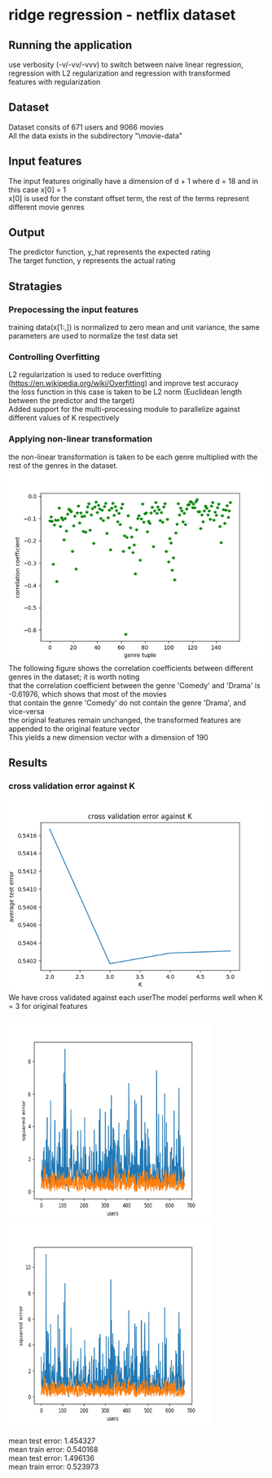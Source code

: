# ridge regression - netflix dataset
## Running the application 
use verbosity (-v/-vv/-vvv) to switch between naive linear regression, regression with L2 regularization and regression with transformed <br> 
features with regularization <br> 
## Dataset 
Dataset consits of 671 users and 9066 movies <br> 
All the data exists in the subdirectory "\movie-data" <br>
## Input features
The input features originally have a dimension of d + 1 where d = 18 and in this case x[0] = 1 <br> 
x[0] is used for the constant offset term, the rest of the terms represent different movie genres <br> 
## Output 
The predictor function, y_hat represents the expected rating <br>
The target function, y represents the actual rating <br> 
## Stratagies
### Prepocessing the input features
training data(x[1:,]) is normalized to zero mean and unit variance, the same parameters are used to normalize the test data set <br>
### Controlling Overfitting
L2 regularization is used to reduce overfitting (https://en.wikipedia.org/wiki/Overfitting) and improve test accuracy <br> 
the loss function in this case is taken to be L2 norm (Euclidean length between the predictor and the target) <br> 
Added support for the multi-processing module to parallelize against different values of K respectively <br> 
### Applying non-linear transformation
the non-linear transformation is taken to be each genre multiplied with the rest of the genres in the dataset. <br>
![Alt text](https://github.com/aa18514/Python/blob/master/netflix_regression/correlation_coefficients.png "Correlation coefficients") <br>
The following figure shows the correlation coefficients between different genres in the dataset; it is worth noting <br> 
that the correlation coefficient between the genre 'Comedy' and 'Drama' is -0.61976, which shows that most of the movies <br>
that contain the genre 'Comedy' do not contain the genre 'Drama', and vice-versa  <br> 
the original features remain unchanged, the transformed features are appended to the original feature vector <br>
This yields a new dimension vector with a dimension of 190 <br>  
## Results
### cross validation error against K

![Alt text](https://github.com/aa18514/Python/blob/master/netflix_regression/cross_validation_error.png "Cross Validation Error versus K") <br> 
We have cross validated against each userThe model performs well when K = 3 for original features
<br>
<div>
	<img src="https://github.com/aa18514/Python/blob/master/netflix_regression/test_train_error.png" width="400" height="400" />
	<img src="https://github.com/aa18514/Python/blob/master/netflix_regression/regression_without_regularization.png" width="400" height = "400" /> 
</div> 
<br>
mean test error: 1.454327 <br> 
mean train error: 0.540168 <br>
mean test error: 1.496136 <br>
mean train error: 0.523973 <br>